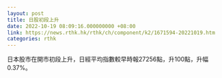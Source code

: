 ```yaml
---
layout: post
title: 日股初段上升
date: 2022-10-19 08:09:16.000000000 +08:00
link: https://news.rthk.hk/rthk/ch/component/k2/1671594-20221019.htm
categories: rthk
---
```


日本股市在開市初段上升，日經平均指數較早時報27256點，升100點，升幅0.37%。
